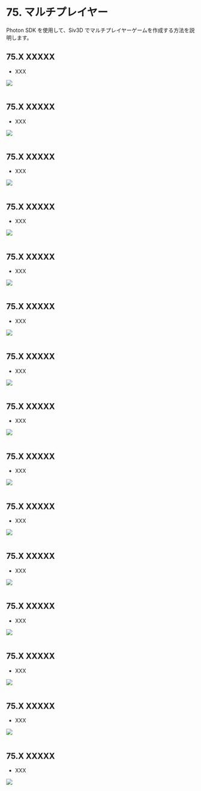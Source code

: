 # 75. マルチプレイヤー
Photon SDK を使用して、Siv3D でマルチプレイヤーゲームを作成する方法を説明します。

## 75.X XXXXX
- XXX
	
![](https://raw.githubusercontent.com/Siv3D/siv3d.site.resource/main/2025/tutorial4/multiplayer/1.png)

```cpp

```


## 75.X XXXXX
- XXX
	
![](https://raw.githubusercontent.com/Siv3D/siv3d.site.resource/main/2025/tutorial4/multiplayer/1.png)

```cpp

```


## 75.X XXXXX
- XXX
	
![](https://raw.githubusercontent.com/Siv3D/siv3d.site.resource/main/2025/tutorial4/multiplayer/1.png)

```cpp

```


## 75.X XXXXX
- XXX
	
![](https://raw.githubusercontent.com/Siv3D/siv3d.site.resource/main/2025/tutorial4/multiplayer/1.png)

```cpp

```


## 75.X XXXXX
- XXX
	
![](https://raw.githubusercontent.com/Siv3D/siv3d.site.resource/main/2025/tutorial4/multiplayer/1.png)

```cpp

```



## 75.X XXXXX
- XXX
	
![](https://raw.githubusercontent.com/Siv3D/siv3d.site.resource/main/2025/tutorial4/multiplayer/1.png)

```cpp

```



## 75.X XXXXX
- XXX
	
![](https://raw.githubusercontent.com/Siv3D/siv3d.site.resource/main/2025/tutorial4/multiplayer/1.png)

```cpp

```



## 75.X XXXXX
- XXX
	
![](https://raw.githubusercontent.com/Siv3D/siv3d.site.resource/main/2025/tutorial4/multiplayer/1.png)

```cpp

```



## 75.X XXXXX
- XXX
	
![](https://raw.githubusercontent.com/Siv3D/siv3d.site.resource/main/2025/tutorial4/multiplayer/1.png)

```cpp

```



## 75.X XXXXX
- XXX
	
![](https://raw.githubusercontent.com/Siv3D/siv3d.site.resource/main/2025/tutorial4/multiplayer/1.png)

```cpp

```



## 75.X XXXXX
- XXX
	
![](https://raw.githubusercontent.com/Siv3D/siv3d.site.resource/main/2025/tutorial4/multiplayer/1.png)

```cpp

```



## 75.X XXXXX
- XXX
	
![](https://raw.githubusercontent.com/Siv3D/siv3d.site.resource/main/2025/tutorial4/multiplayer/1.png)

```cpp

```



## 75.X XXXXX
- XXX
	
![](https://raw.githubusercontent.com/Siv3D/siv3d.site.resource/main/2025/tutorial4/multiplayer/1.png)

```cpp

```



## 75.X XXXXX
- XXX
	
![](https://raw.githubusercontent.com/Siv3D/siv3d.site.resource/main/2025/tutorial4/multiplayer/1.png)

```cpp

```



## 75.X XXXXX
- XXX
	
![](https://raw.githubusercontent.com/Siv3D/siv3d.site.resource/main/2025/tutorial4/multiplayer/1.png)

```cpp

```


